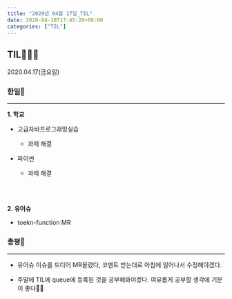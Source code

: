 ```yaml
---
title: "2020년 04월 17일_TIL"
date: 2020-04-18T17:45:28+09:00
categories: ["TIL"]
---
```

## TIL👨‍💻💪
2020.04.17(금요일)

### 한일🤘
***

**1. 학교**
  
  - 고급자바프로그래밍실습
    
    - 과제 해결
    
  - 파이썬
  
    - 과제 해결
    
  <br><br>
  
**2. 유어슈**

  - toekn-function MR
  
### 총평💬
***

- 유어슈 이슈를 드디어 MR올렸다, 코멘트 받는대로 아침에 일어나서 수정해야겠다.

- 주말에 TIL에 queue에 등록된 것을 공부해봐야겠다. 여유롭게 공부할 생각에 기분이 좋다🙆‍♂️
